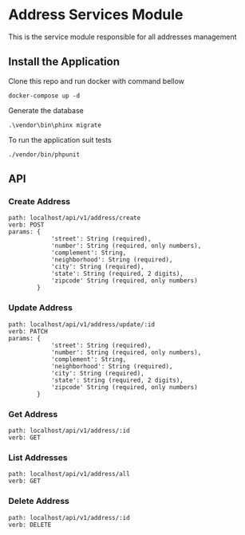 # Address Services Module

This is the service module responsible for all addresses management

## Install the Application

Clone this repo and run docker with command bellow

    docker-compose up -d
    
Generate the database
    
    .\vendor\bin\phinx migrate
    
To run the application suit tests

	./vendor/bin/phpunit


## API

### Create Address

    path: localhost/api/v1/address/create
    verb: POST
    params: { 
                'street': String (required),
                'number': String (required, only numbers),
                'complement': String,
                'neighborhood': String (required),
                'city': String (required),
                'state': String (required, 2 digits),
                'zipcode' String (required, only numbers) 
            }
            
### Update Address

    path: localhost/api/v1/address/update/:id
    verb: PATCH
    params: { 
                'street': String (required),
                'number': String (required, only numbers),
                'complement': String,
                'neighborhood': String (required),
                'city': String (required),
                'state': String (required, 2 digits),
                'zipcode' String (required, only numbers) 
            }
              
### Get Address

    path: localhost/api/v1/address/:id
    verb: GET

### List Addresses

    path: localhost/api/v1/address/all
    verb: GET
    
### Delete Address

    path: localhost/api/v1/address/:id
    verb: DELETE      

